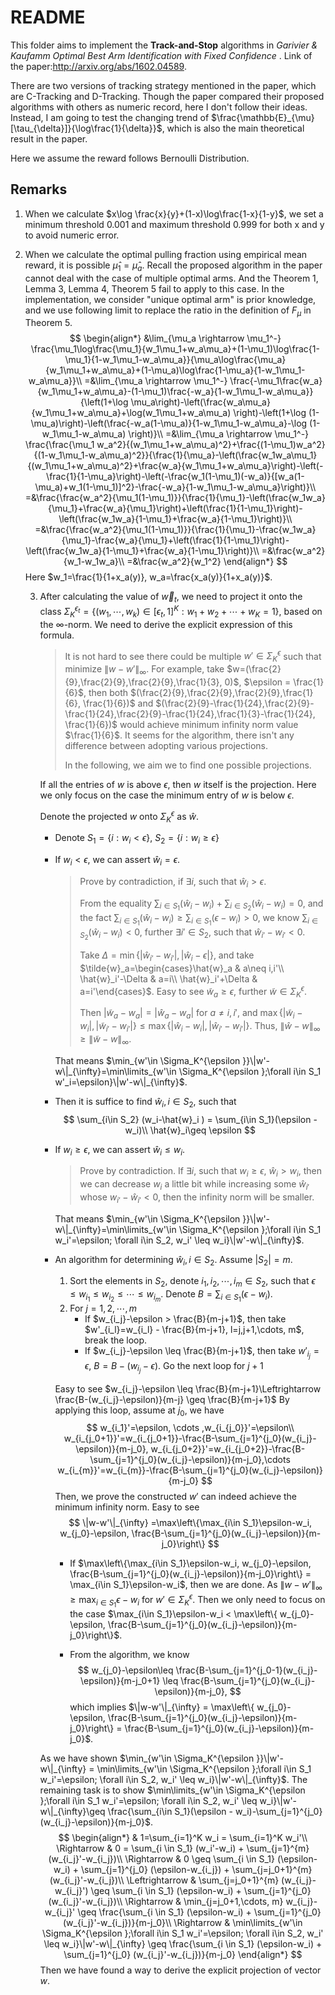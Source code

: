 # README

This folder aims to implement the **Track-and-Stop** algorithms in *Garivier \& Kaufamm Optimal Best Arm Identification with Fixed Confidence* . Link of the paper:http://arxiv.org/abs/1602.04589. 

There are two versions of tracking strategy mentioned in the paper, which are C-Tracking and D-Tracking. Though the paper compared their proposed algorithms with others as numeric record, here I don't follow their ideas. Instead, I am going to test the changing trend of $\frac{\mathbb{E}_{\mu}[\tau_{\delta}]}{\log\frac{1}{\delta}}$, which is also the main theoretical result in the paper.

Here we assume the reward follows Bernoulli Distribution.

## Remarks

1. When we calculate $x\log \frac{x}{y}+(1-x)\log\frac{1-x}{1-y}$, we set a minimum threshold 0.001 and maximum threshold 0.999 for both x and y to avoid numeric error.

2. 
   When we calculate the optimal pulling fraction using empirical mean reward, it is possible $\hat{\mu}_1=\hat{\mu}_a$. Recall the proposed algorithm in the paper cannot deal with the case of multiple optimal arms. And the Theorem 1, Lemma 3, Lemma 4, Theorem 5 fail to apply to this case. In the implementation, we consider "unique optimal arm" is prior knowledge, and we use following limit to replace the ratio in the definition of $F_{\mu}$ in Theorem 5.
   $$
   \begin{align*}
   &\lim_{\mu_a \rightarrow \mu_1^-} \frac{\mu_1\log\frac{\mu_1}{w_1\mu_1+w_a\mu_a}+(1-\mu_1)\log\frac{1-\mu_1}{1-w_1\mu_1-w_a\mu_a}}{\mu_a\log\frac{\mu_a}{w_1\mu_1+w_a\mu_a}+(1-\mu_a)\log\frac{1-\mu_a}{1-w_1\mu_1-w_a\mu_a}}\\
   =&\lim_{\mu_a \rightarrow \mu_1^-} \frac{-\mu_1\frac{w_a}{w_1\mu_1+w_a\mu_a}-(1-\mu_1)\frac{-w_a}{1-w_1\mu_1-w_a\mu_a}}{\left(1+\log \mu_a\right)-\left(\frac{w_a\mu_a}{w_1\mu_1+w_a\mu_a}+\log(w_1\mu_1+w_a\mu_a) \right)-\left(1+\log (1-\mu_a)\right)-\left(\frac{-w_a(1-\mu_a)}{1-w_1\mu_1-w_a\mu_a}-\log (1-w_1\mu_1-w_a\mu_a) \right)}\\
   =&\lim_{\mu_a \rightarrow \mu_1^-} \frac{\frac{\mu_1 w_a^2}{(w_1\mu_1+w_a\mu_a)^2}+\frac{(1-\mu_1)w_a^2}{(1-w_1\mu_1-w_a\mu_a)^2}}{\frac{1}{\mu_a}-\left(\frac{w_1w_a\mu_1}{(w_1\mu_1+w_a\mu_a)^2}+\frac{w_a}{w_1\mu_1+w_a\mu_a}\right)-\left(-\frac{1}{1-\mu_a}\right)-\left(-\frac{w_1(1-\mu_1)(-w_a)}{[w_a(1-\mu_a)+w_1(1-\mu_1)]^2}-\frac{-w_a}{1-w_1\mu_1-w_a\mu_a}\right)}\\
   =&\frac{\frac{w_a^2}{\mu_1(1-\mu_1)}}{\frac{1}{\mu_1}-\left(\frac{w_1w_a}{\mu_1}+\frac{w_a}{\mu_1}\right)+\left(\frac{1}{1-\mu_1}\right)-\left(\frac{w_1w_a}{1-\mu_1}+\frac{w_a}{1-\mu_1}\right)}\\
   =&\frac{\frac{w_a^2}{\mu_1(1-\mu_1)}}{\frac{1}{\mu_1}-\frac{w_1w_a}{\mu_1}-\frac{w_a}{\mu_1}+\left(\frac{1}{1-\mu_1}\right)-\left(\frac{w_1w_a}{1-\mu_1}+\frac{w_a}{1-\mu_1}\right)}\\
   =&\frac{w_a^2}{w_1-w_1w_a}\\
   =&\frac{w_a^2}{w_1^2}
   \end{align*}
   $$
   Here $w_1=\frac{1}{1+x_a(y)}, w_a=\frac{x_a(y)}{1+x_a(y)}$.
   
   3. After calculating the value of $\vec{w}_t$, we need to project it onto the class $\Sigma_K^{\epsilon_t}=\{(w_1,\cdots,w_k)\in [\epsilon_t, 1]^K: w_1+w_2+\cdots+w_K=1\}$, based on the $\infty$-norm. We need to derive the explicit expression of this formula.
      
      > It is not hard to see there could be multiple $w'\in \Sigma_K^{\epsilon}$ such that minimize $\|w-w'\|_{\infty}$. For example, take $w=(\frac{2}{9},\frac{2}{9},\frac{2}{9},\frac{1}{3}, 0)$, $\epsilon = \frac{1}{6}$, then both $(\frac{2}{9},\frac{2}{9},\frac{2}{9},\frac{1}{6}, \frac{1}{6})$ and $(\frac{2}{9}-\frac{1}{24},\frac{2}{9}-\frac{1}{24},\frac{2}{9}-\frac{1}{24},\frac{1}{3}-\frac{1}{24}, \frac{1}{6})$ would achieve minimum infinity norm value $\frac{1}{6}$. It seems for the algorithm, there isn't any difference between adopting various projections.
      >
      > In the following, we aim we to find one possible projections.
      
      If all the entries of $w$ is above $\epsilon$, then $w$ itself is the projection. Here we only focus on the case the minimum entry of $w$ is below $\epsilon$.
      
      Denote the projected $w$ onto $\Sigma_K^{\epsilon}$ as $\hat{w}$. 
      
      + Denote $S_1=\{i:w_i <\epsilon\}$, $S_2=\{i: w_i\geq \epsilon\}$
      
      + If $w_i < \epsilon$, we can assert $\hat{w}_i=\epsilon$.
      
        > Prove by contradiction, if $\exists i$, such that $\hat{w}_i > \epsilon$. 
        >
        > From the equality $\sum_{i\in S_1}(\hat{w}_i-w_i) + \sum_{i\in S_2}(\hat{w}_i-w_i)=0$, and the fact $\sum_{i\in S_1}(\hat{w}_i-w_i)\geq \sum_{i\in S_1}(\epsilon-w_i) > 0$, we know $\sum_{i\in S_2}(\hat{w}_i-w_i)<0$, further $\exists i'\in S_2$, such that $\hat{w}_{i'}-w_{i'}<0$.
        >
        > Take $\Delta = \min\{|\hat{w}_{i'}-w_{i'}|, |\hat{w}_i-\epsilon|\}$, and take $\tilde{w}_a=\begin{cases}\hat{w}_a & a\neq i,i'\\ \hat{w}_i'-\Delta & a=i\\ \hat{w}_i'+\Delta & a=i'\end{cases}$. Easy to see $\tilde{w}_a\geq \epsilon$, further $\tilde{w}\in \Sigma^{\epsilon}_K$.
        >
        > Then $|\tilde{w}_a-w_a|=|\hat{w}_a-w_a|$ for $a\neq i,i'$, and $\max\{|\tilde{w}_i-w_{i}|, |\tilde{w}_{i'}-w_{i'}|\}\leq \max\{|\hat{w}_i-w_{i}|, |\hat{w}_{i'}-w_{i'}|\}$. Thus, $\|\hat{w}-w\|_{\infty}\geq \|\tilde{w}-w\|_{\infty}$​.
      
        That means $\min_{w'\in \Sigma_K^{\epsilon }}\|w'-w\|_{\infty}=\min\limits_{w'\in \Sigma_K^{\epsilon };\forall i\in S_1 w'_i=\epsilon}\|w'-w\|_{\infty}$.
      
      + Then it is suffice to find $\hat{w}_i, i\in S_2$, such that
        $$
        \sum_{i\in S_2} (w_i-\hat{w}_i ) = \sum_{i\in S_1}(\epsilon - w_i)\\
        \hat{w}_i\geq \epsilon
        $$
      
      + If $w_i \geq \epsilon$, we can assert $\hat{w}_i\leq w_i$​​.
      
        > Prove by contradiction. If $\exists i$, such that $w_i\geq \epsilon$, $\hat{w}_i > w_i$, then we can decrease $w_i$ a little bit while increasing some $\hat{w}_{i'}$ whose $w_{i'}-\hat{w}_{i'}<0$, then the infinity norm will be smaller.
      
        That means $\min_{w'\in \Sigma_K^{\epsilon }}\|w'-w\|_{\infty}=\min\limits_{w'\in \Sigma_K^{\epsilon };\forall i\in S_1 w_i'=\epsilon; \forall i\in S_2, w_i' \leq w_i}\|w'-w\|_{\infty}$.
      
      + An algorithm for determining $\hat{w}_i, i\in S_2$. Assume $|S_2|=m$.
      
        1. Sort the elements in $S_2$, denote $i_1,i_2,\cdots, i_m \in S_2$, such that $\epsilon \leq w_{i_1} \leq w_{i_2}\leq \cdots\leq w_{i_m}$. Denote $B = \sum_{i\in S_1}(\epsilon - w_i)$.
        2. For $j=1,2,\cdots, m$
           + If $w_{i_j}-\epsilon  > \frac{B}{m-j+1}$, then take $w'_{i_l}=w_{i_l} - \frac{B}{m-j+1}, l=j,j+1,\cdots, m$, break the loop.
           + If $w_{i_j}-\epsilon \leq \frac{B}{m-j+1}$, then take $w'_{i_j}=\epsilon$, $B=B-(w_{i_j}-\epsilon)$. Go the next loop for $j+1$
      
        Easy to see $w_{i_j}-\epsilon \leq \frac{B}{m-j+1}\Leftrightarrow \frac{B-(w_{i_j}-\epsilon)}{m-j} \geq \frac{B}{m-j+1}$
        By applying this loop, assume at $j_0$, we have
        $$
        w_{i_1}'=\epsilon, \cdots ,w_{i_{j_0}}'=\epsilon\\
        w_{i_{j_0+1}}'=w_{i_{j_0+1}}-\frac{B-\sum_{j=1}^{j_0}(w_{i_j}-\epsilon)}{m-j_0}, w_{i_{j_0+2}}'=w_{i_{j_0+2}}-\frac{B-\sum_{j=1}^{j_0}(w_{i_j}-\epsilon)}{m-j_0},\cdots w_{i_{m}}'=w_{i_{m}}-\frac{B-\sum_{j=1}^{j_0}(w_{i_j}-\epsilon)}{m-j_0}
        $$
        Then, we prove the constructed $w'$ can indeed achieve the minimum infinity norm. Easy to see
        $$
        \|w-w'\|_{\infty} =\max\left\{\max_{i\in S_1}\epsilon-w_i, w_{j_0}-\epsilon, \frac{B-\sum_{j=1}^{j_0}(w_{i_j}-\epsilon)}{m-j_0}\right\}
        $$
      
        + If $\max\left\{\max_{i\in S_1}\epsilon-w_i, w_{j_0}-\epsilon, \frac{B-\sum_{j=1}^{j_0}(w_{i_j}-\epsilon)}{m-j_0}\right\} = \max_{i\in S_1}\epsilon-w_i$, then we are done. As $\|w-w'\|_{\infty}\geq \max_{i\in S_1}\epsilon-w_i$ for $w'\in\Sigma_K^{\epsilon}$.
          Then we only need to focus on the case $\max_{i\in S_1}\epsilon-w_i < \max\left\{ w_{j_0}-\epsilon, \frac{B-\sum_{j=1}^{j_0}(w_{i_j}-\epsilon)}{m-j_0}\right\}$.
      
        + From the algorithm, we know
          $$
          w_{j_0}-\epsilon\leq \frac{B-\sum_{j=1}^{j_0-1}(w_{i_j}-\epsilon)}{m-j_0+1} \leq \frac{B-\sum_{j=1}^{j_0}(w_{i_j}-\epsilon)}{m-j_0},
          $$
          which implies $\|w-w'\|_{\infty} = \max\left\{ w_{j_0}-\epsilon, \frac{B-\sum_{j=1}^{j_0}(w_{i_j}-\epsilon)}{m-j_0}\right\} = \frac{B-\sum_{j=1}^{j_0}(w_{i_j}-\epsilon)}{m-j_0}$. 
      
          
      
      As we have shown $\min_{w'\in \Sigma_K^{\epsilon }}\|w'-w\|_{\infty} = \min\limits_{w'\in \Sigma_K^{\epsilon };\forall i\in S_1 w_i'=\epsilon; \forall i\in S_2, w_i' \leq w_i}\|w'-w\|_{\infty}$. The remaining task is to show $\min\limits_{w'\in \Sigma_K^{\epsilon };\forall i\in S_1 w_i'=\epsilon; \forall i\in S_2, w_i' \leq w_i}\|w'-w\|_{\infty}\geq \frac{\sum_{i\in S_1}(\epsilon - w_i)-\sum_{j=1}^{j_0}(w_{i_j}-\epsilon)}{m-j_0}$.
      $$
      \begin{align*}
      & 1=\sum_{i=1}^K w_i = \sum_{i=1}^K w_i'\\
      \Rightarrow & 0 = \sum_{i \in  S_1} (w_i'-w_i) + \sum_{j=1}^{m} (w_{i_j}'-w_{i_j})\\
      \Rightarrow & 0 \geq \sum_{i \in  S_1} (\epsilon-w_i) + \sum_{j=1}^{j_0} (\epsilon-w_{i_j}) + \sum_{j=j_0+1}^{m} (w_{i_j}'-w_{i_j})\\
      \Leftrightarrow & \sum_{j=j_0+1}^{m} (w_{i_j}-w_{i_j}') \geq \sum_{i \in  S_1} (\epsilon-w_i) + \sum_{j=1}^{j_0} (w_{i_j}'-w_{i_j})\\
      \Rightarrow & \min_{j=j_0+1,\cdots, m} w_{i_j}-w_{i_j}' \geq \frac{\sum_{i \in  S_1} (\epsilon-w_i) + \sum_{j=1}^{j_0} (w_{i_j}'-w_{i_j})}{m-j_0}\\
      \Rightarrow & \min\limits_{w'\in \Sigma_K^{\epsilon };\forall i\in S_1 w_i'=\epsilon; \forall i\in S_2, w_i' \leq w_i}\|w'-w\|_{\infty} \geq \frac{\sum_{i \in  S_1} (\epsilon-w_i) + \sum_{j=1}^{j_0} (w_{i_j}'-w_{i_j})}{m-j_0}
      \end{align*}
      $$
      Then we have found a way to derive the explicit projection of vector $w$.